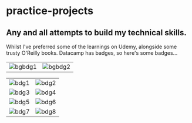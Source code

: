 # practice-projects
Any and all attempts to build my technical skills.
---

Whilst I've preferred some of the learnings on Udemy, alongside some trusty O'Reilly books.
Datacamp has badges, so here's some badges...

| | |
|-|-|
|![bgbdg1](https://github.com/user-attachments/assets/abef2b64-a6ed-4f92-9a35-27bb926778e1)|![bgbdg2](https://github.com/user-attachments/assets/dd601300-3954-4961-8224-ef954c2d7068)|

| | |
|-|-|
|![bdg1](bdg1.png)|![bdg2](bdg2.png)|
|![bdg3](bdg3.png)|![bdg4](bdg4.png)|
|![bdg5](bdg5.png)|![bdg6](bdg6.png)|
|![bdg7](bdg7.png)|![bdg8](bdg8.png)|
